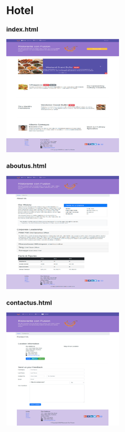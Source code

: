 # Hotel

### index.html 
<img src="https://raw.githubusercontent.com/malleswari4/Hotel/main/screencapture-file-home-student-Desktop-Coursera-content-conFusion-index-html-2020-12-18-13_00_11.png" width="300" height="300">

### aboutus.html
<img src="https://github.com/malleswari4/Hotel/blob/main/screencapture-file-home-student-Desktop-Coursera-content-conFusion-aboutus-html-2020-12-18-13_00_35.png" width="300" height="300">

### contactus.html 
<img src="https://raw.githubusercontent.com/malleswari4/Hotel/main/screencapture-file-home-student-Desktop-Coursera-content-conFusion-contactus-html-2020-12-18-13_00_53.png" width="300" height="300">
